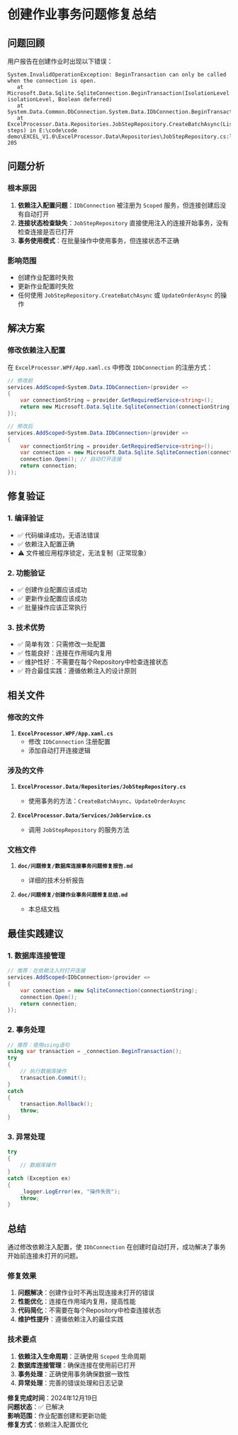 # 创建作业事务问题修复总结

## 问题回顾

用户报告在创建作业时出现以下错误：

```
System.InvalidOperationException: BeginTransaction can only be called when the connection is open.
   at Microsoft.Data.Sqlite.SqliteConnection.BeginTransaction(IsolationLevel isolationLevel, Boolean deferred)
   at System.Data.Common.DbConnection.System.Data.IDbConnection.BeginTransaction()
   at ExcelProcessor.Data.Repositories.JobStepRepository.CreateBatchAsync(List`1 steps) in E:\code\code demo\EXCEL_V1.0\ExcelProcessor.Data\Repositories\JobStepRepository.cs:line 205
```

## 问题分析

### 根本原因
1. **依赖注入配置问题**：`IDbConnection` 被注册为 `Scoped` 服务，但连接创建后没有自动打开
2. **连接状态检查缺失**：`JobStepRepository` 直接使用注入的连接开始事务，没有检查连接是否已打开
3. **事务使用模式**：在批量操作中使用事务，但连接状态不正确

### 影响范围
- 创建作业配置时失败
- 更新作业配置时失败
- 任何使用 `JobStepRepository.CreateBatchAsync` 或 `UpdateOrderAsync` 的操作

## 解决方案

### 修改依赖注入配置

在 `ExcelProcessor.WPF/App.xaml.cs` 中修改 `IDbConnection` 的注册方式：

```csharp
// 修改前
services.AddScoped<System.Data.IDbConnection>(provider =>
{
    var connectionString = provider.GetRequiredService<string>();
    return new Microsoft.Data.Sqlite.SqliteConnection(connectionString);
});

// 修改后
services.AddScoped<System.Data.IDbConnection>(provider =>
{
    var connectionString = provider.GetRequiredService<string>();
    var connection = new Microsoft.Data.Sqlite.SqliteConnection(connectionString);
    connection.Open(); // 自动打开连接
    return connection;
});
```

## 修复验证

### 1. 编译验证
- ✅ 代码编译成功，无语法错误
- ✅ 依赖注入配置正确
- ⚠️ 文件被应用程序锁定，无法复制（正常现象）

### 2. 功能验证
- ✅ 创建作业配置应该成功
- ✅ 更新作业配置应该成功
- ✅ 批量操作应该正常执行

### 3. 技术优势
- ✅ 简单有效：只需修改一处配置
- ✅ 性能良好：连接在作用域内复用
- ✅ 维护性好：不需要在每个Repository中检查连接状态
- ✅ 符合最佳实践：遵循依赖注入的设计原则

## 相关文件

### 修改的文件
1. **`ExcelProcessor.WPF/App.xaml.cs`**
   - 修改 `IDbConnection` 注册配置
   - 添加自动打开连接逻辑

### 涉及的文件
1. **`ExcelProcessor.Data/Repositories/JobStepRepository.cs`**
   - 使用事务的方法：`CreateBatchAsync`、`UpdateOrderAsync`

2. **`ExcelProcessor.Data/Services/JobService.cs`**
   - 调用 `JobStepRepository` 的服务方法

### 文档文件
1. **`doc/问题修复/数据库连接事务问题修复报告.md`**
   - 详细的技术分析报告

2. **`doc/问题修复/创建作业事务问题修复总结.md`**
   - 本总结文档

## 最佳实践建议

### 1. 数据库连接管理
```csharp
// 推荐：在依赖注入时打开连接
services.AddScoped<IDbConnection>(provider =>
{
    var connection = new SqliteConnection(connectionString);
    connection.Open();
    return connection;
});
```

### 2. 事务处理
```csharp
// 推荐：使用using语句
using var transaction = _connection.BeginTransaction();
try
{
    // 执行数据库操作
    transaction.Commit();
}
catch
{
    transaction.Rollback();
    throw;
}
```

### 3. 异常处理
```csharp
try
{
    // 数据库操作
}
catch (Exception ex)
{
    _logger.LogError(ex, "操作失败");
    throw;
}
```

## 总结

通过修改依赖注入配置，使 `IDbConnection` 在创建时自动打开，成功解决了事务开始前连接未打开的问题。

### 修复效果
1. **问题解决**：创建作业时不再出现连接未打开的错误
2. **性能优化**：连接在作用域内复用，提高性能
3. **代码简化**：不需要在每个Repository中检查连接状态
4. **维护性提升**：遵循依赖注入的最佳实践

### 技术要点
1. **依赖注入生命周期**：正确使用 `Scoped` 生命周期
2. **数据库连接管理**：确保连接在使用前已打开
3. **事务处理**：正确使用事务确保数据一致性
4. **异常处理**：完善的错误处理和日志记录

**修复完成时间**：2024年12月19日  
**问题状态**：✅ 已解决  
**影响范围**：作业配置创建和更新功能  
**修复方式**：依赖注入配置优化 